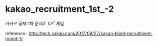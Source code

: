 # kakao_recruitment_1st_-2


카카오 공채 1차 문제2. 다트게임

reference : http://tech.kakao.com/2017/09/27/kakao-blind-recruitment-round-1/
